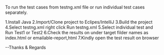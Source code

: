 
To run the test cases from testng.xml file or run individual test cases separately.


1.Install Java 
2.Import/Clone project to Eclipes/IntelliJ
3.Build the project
4.Select testng.xml right click Run testng.xml
5.Select individual test and Run Test1 or Test2
6.Check the results on under target filder names as index.html or emailable-report,html
7.Kindly open the test result on browser 

--Thanks & Regards
